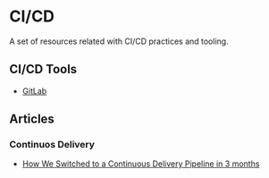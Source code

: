 # CI/CD

A set of resources related with CI/CD practices and tooling.

## CI/CD Tools

- [GitLab](./GitLab/README.md)

## Articles

### Continuos Delivery

- [How We Switched to a Continuous Delivery Pipeline in 3 months](https://medium.com/devopslinks/how-we-switch-to-a-continuous-delivery-pipeline-in-3-months-9667b9f65f7a)
